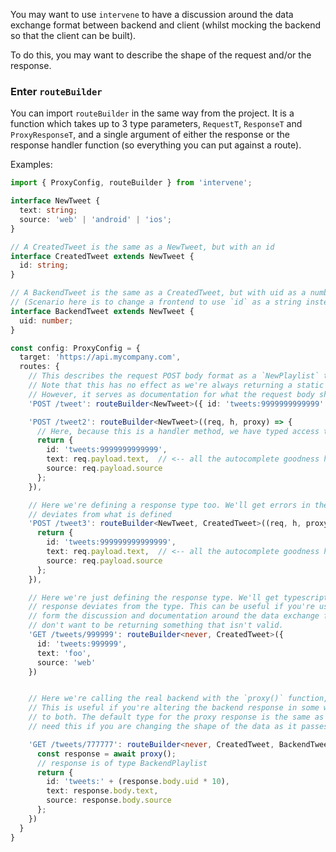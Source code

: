 You may want to use `intervene` to have a discussion around the data exchange format between backend and client (whilst mocking the backend so that the client can be built).

To do this, you may want to describe the shape of the request and/or the response.

### Enter `routeBuilder`

You can import `routeBuilder` in the same way from the project. It is a function which takes up to 3 type parameters, `RequestT`, `ResponseT` and `ProxyResponseT`, and a single argument of either the response or the response handler function (so everything you can put against a route).

Examples:

```typescript
import { ProxyConfig, routeBuilder } from 'intervene';

interface NewTweet {
  text: string;
  source: 'web' | 'android' | 'ios';
}

// A CreatedTweet is the same as a NewTweet, but with an id
interface CreatedTweet extends NewTweet {
  id: string;
}

// A BackendTweet is the same as a CreatedTweet, but with uid as a number
// (Scenario here is to change a frontend to use `id` as a string instead of `uid` as a number)
interface BackendTweet extends NewTweet {
  uid: number;
}

const config: ProxyConfig = {
  target: 'https://api.mycompany.com',
  routes: {
    // This describes the request POST body format as a `NewPlaylist` type.
    // Note that this has no effect as we're always returning a static response
    // However, it serves as documentation for what the request body should look like
    'POST /tweet': routeBuilder<NewTweet>({ id: 'tweets:9999999999999' }),

    'POST /tweet2': routeBuilder<NewTweet>((req, h, proxy) => {
      // Here, because this is a handler method, we have typed access to the request properties
      return {
        id: 'tweets:9999999999999',
        text: req.payload.text,  // <-- all the autocomplete goodness here :)
        source: req.payload.source
      };
    }),

    // Here we're defining a response type too. We'll get errors in the console when we save the config if the response
    // deviates from what is defined
    'POST /tweet3': routeBuilder<NewTweet, CreatedTweet>((req, h, proxy) => {
      return {
        id: 'tweets:999999999999999',
        text: req.payload.text,  // <-- all the autocomplete goodness here :)
        source: req.payload.source
      };
    }),

    // Here we're just defining the response type. We'll get typescript errors if the
    // response deviates from the type. This can be useful if you're using the types to
    // form the discussion and documentation around the data exchange formats, and you
    // don't want to be returning something that isn't valid.
    'GET /tweets/999999': routeBuilder<never, CreatedTweet>({
      id: 'tweets:999999',
      text: 'foo',
      source: 'web'
    })


    // Here we're calling the real backend with the `proxy()` function, and mapping that type
    // This is useful if you're altering the backend response in some way, but want typed access
    // to both. The default type for the proxy response is the same as the ResponseT, so you only
    // need this if you are changing the shape of the data as it passes through intervene

    'GET /tweets/777777': routeBuilder<never, CreatedTweet, BackendTweet>(async (req, h, proxy) => {
      const response = await proxy();
      // response is of type BackendPlaylist
      return {
        id: 'tweets:' + (response.body.uid * 10),
        text: response.body.text,
        source: response.body.source
      };
    })
  }
}
```
